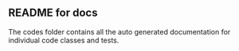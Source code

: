 ## README for docs

The codes folder contains all the auto generated documentation for individual code classes and tests.